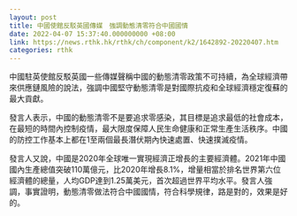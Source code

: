 ```yaml
---
layout: post
title: 中國使館反駁英國傳媒　強調動態清零符合中國國情
date: 2022-04-07 15:37:40.000000000 +08:00
link: https://news.rthk.hk/rthk/ch/component/k2/1642892-20220407.htm
categories: rthk
---
```


中國駐英使館反駁英國一些傳媒聲稱中國的動態清零政策不可持續，為全球經濟帶來供應鏈風險的說法，強調中國堅守動態清零是對國際抗疫和全球經濟穩定復蘇的最大貢獻。 

發言人表示，中國的動態清零不是要追求零感染，其目標是追求最低的社會成本，在最短的時間內控制疫情，最大限度保障人民生命健康和正常生產生活秩序。中國的防控工作基本上都在1至兩個最長潛伏期內快速處置、快速撲滅疫情。

發言人又說，中國是2020年全球唯一實現經濟正增長的主要經濟體。2021年中國國內生產總值突破110萬億元，比2020年增長8.1%，增量相當於排名世界第六位經濟體的總量，人均GDP達到1.25萬美元，首次超過世界平均水平。發言人強調，事實證明，動態清零做法符合中國國情，符合科學規律，路是對的，效果是好的。
